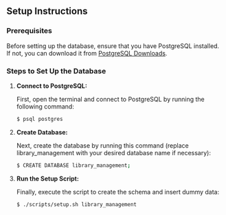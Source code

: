 ## Setup Instructions

### Prerequisites

Before setting up the database, ensure that you have PostgreSQL installed. If not, you can download it from [PostgreSQL Downloads](https://www.postgresql.org/download/).

### Steps to Set Up the Database

1. **Connect to PostgreSQL:**

   First, open the terminal and connect to PostgreSQL by running the following command:

    ```sh
    $ psql postgres

2. **Create Database:**

    Next, create the database by running this command (replace library_management with your desired database name if necessary):

    ```sh
    $ CREATE DATABASE library_management;

3. **Run the Setup Script:**

    Finally, execute the script to create the schema and insert dummy data:

    ```sh
    $ ./scripts/setup.sh library_management
